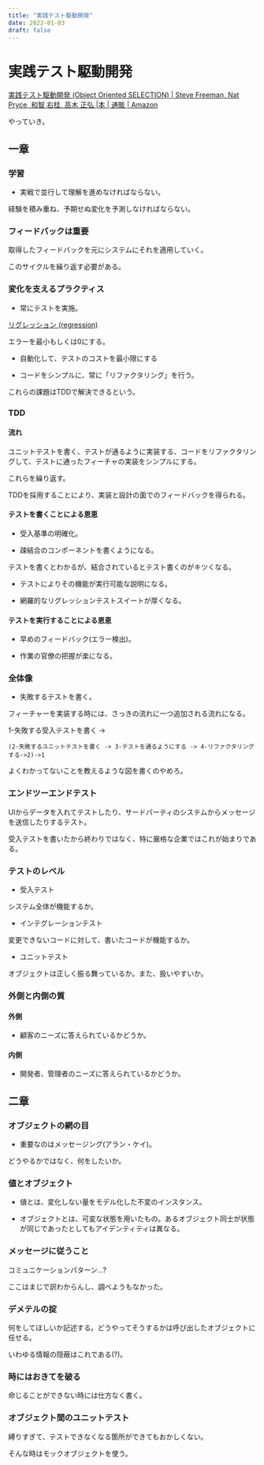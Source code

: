```yaml
---
title: "実践テスト駆動開発"
date: 2022-01-03
draft: false
---
```

# 実践テスト駆動開発



[実践テスト駆動開発 (Object Oriented SELECTION) | Steve Freeman, Nat Pryce, 和智 右桂, 高木 正弘 |本 | 通販 | Amazon](https://www.amazon.co.jp/%E5%AE%9F%E8%B7%B5%E3%83%86%E3%82%B9%E3%83%88%E9%A7%86%E5%8B%95%E9%96%8B%E7%99%BA-Object-Oriented-SELECTION-Freeman/dp/4798124583)



やっていき。



## 一章



### 学習



* 実戦で並行して理解を進めなければならない。



経験を積み重ね、予期せぬ変化を予測しなければならない。



### フィードバックは重要



取得したフィードバックを元にシステムにそれを適用していく。



このサイクルを繰り返す必要がある。



### 変化を支えるプラクティス



* 常にテストを実施。



[リグレッション (regression)](https://wa3.i-3-i.info/word12330.html)



エラーを最小もしくは0にする。



* 自動化して、テストのコストを最小限にする



* コードをシンプルに、常に「リファクタリング」を行う。



これらの課題はTDDで解決できるという。



### TDD



#### 流れ



ユニットテストを書く、テストが通るように実装する、コードをリファクタリングして、テストに通ったフィーチャの実装をシンプルにする。



これらを繰り返す。



TDDを採用することにより、実装と設計の面でのフィードバックを得られる。



#### テストを書くことによる恩恵



* 受入基準の明確化。



* 疎結合のコンポーネントを書くようになる。



テストを書くとわかるが、結合されているとテスト書くのがキツくなる。



* テストによりその機能が実行可能な説明になる。



* 網羅的なリグレッションテストスイートが厚くなる。



#### テストを実行することによる恩恵



* 早めのフィードバック(エラー検出)。



* 作業の官僚の把握が楽になる。



### 全体像



* 失敗するテストを書く。



フィーチャーを実装する時には、さっきの流れに一つ追加される流れになる。



1-失敗する受入テストを書く ->

	(2-失敗するユニットテストを書く -> 3-テストを通るようにする -> 4-リファクタリングする->2)->1



よくわかってないことを教えるような図を書くのやめろ。



### エンドツーエンドテスト



UIからデータを入れてテストしたり、サードパーティのシステムからメッセージを送信したりするテスト。



受入テストを書いたから終わりではなく、特に厳格な企業ではこれが始まりである。



### テストのレベル



* 受入テスト



システム全体が機能するか。



* インテグレーションテスト



変更できないコードに対して、書いたコードが機能するか。



* ユニットテスト



オブジェクトは正しく振る舞っているか。また、扱いやすいか。



### 外側と内側の質



#### 外側



* 顧客のニーズに答えられているかどうか。



#### 内側



* 開発者、管理者のニーズに答えられているかどうか。



## 二章



### オブジェクトの網の目



* 重要なのはメッセージング(アラン・ケイ)。



どうやるかではなく、何をしたいか。



### 値とオブジェクト



* 値とは、変化しない量をモデル化した不変のインスタンス。



* オブジェクトとは、可変な状態を用いたもの。あるオブジェクト同士が状態が同じであったとしてもアイデンティティは異なる。



### メッセージに従うこと



コミュニケーションパターン...?



ここはまじで訳わからんし、調べようもなかった。



### デメテルの掟



何をしてほしいか記述する。どうやってそうするかは呼び出したオブジェクトに任せる。



いわゆる情報の隠蔽はこれである(?)。



### 時にはおきてを破る



命じることができない時には仕方なく書く。



### オブジェクト間のユニットテスト



縛りすぎて、テストできなくなる箇所ができてもおかしくない。



そんな時はモックオブジェクトを使う。
